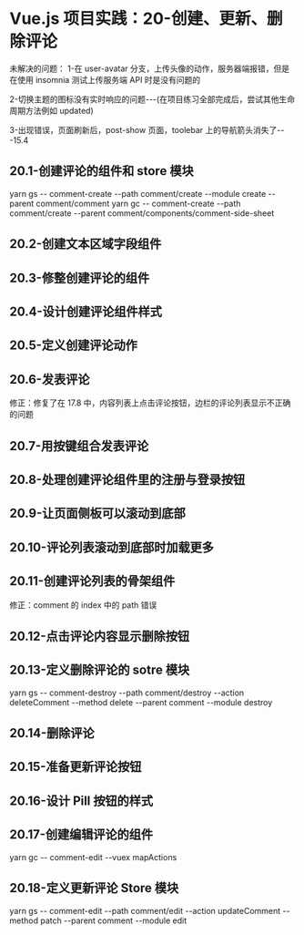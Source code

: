 # Vue.js 项目实践：20-创建、更新、删除评论

未解决的问题：
1-在 user-avatar 分支，上传头像的动作，服务器端报错，但是在使用 insomnia 测试上传服务端 API 时是没有问题的

2-切换主题的图标没有实时响应的问题---(在项目练习全部完成后，尝试其他生命周期方法例如 updated)

3-出现错误，页面刷新后，post-show 页面，toolebar 上的导航箭头消失了---15.4

## 20.1-创建评论的组件和 store 模块

yarn gs -- comment-create --path comment/create --module create --parent comment/comment
yarn gc -- comment-create --path comment/create --parent comment/components/comment-side-sheet

## 20.2-创建文本区域字段组件

## 20.3-修整创建评论的组件

## 20.4-设计创建评论组件样式

## 20.5-定义创建评论动作

## 20.6-发表评论

修正：修复了在 17.8 中，内容列表上点击评论按钮，边栏的评论列表显示不正确的问题

## 20.7-用按键组合发表评论

## 20.8-处理创建评论组件里的注册与登录按钮

## 20.9-让页面侧板可以滚动到底部

## 20.10-评论列表滚动到底部时加载更多

## 20.11-创建评论列表的骨架组件

修正：comment 的 index 中的 path 错误

## 20.12-点击评论内容显示删除按钮

## 20.13-定义删除评论的 sotre 模块

yarn gs -- comment-destroy --path comment/destroy --action deleteComment --method delete --parent comment --module destroy

## 20.14-删除评论

## 20.15-准备更新评论按钮

## 20.16-设计 Pill 按钮的样式

## 20.17-创建编辑评论的组件

yarn gc -- comment-edit --vuex mapActions

## 20.18-定义更新评论 Store 模块

yarn gs -- comment-edit --path comment/edit --action updateComment --method patch --parent comment --module edit
